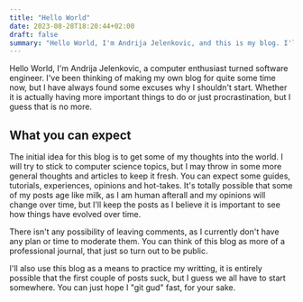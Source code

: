 ```yaml
---
title: "Hello World"
date: 2023-08-28T18:20:44+02:00
draft: false
summary: "Hello World, I'm Andrija Jelenkovic, and this is my blog. I'll mostly be writing about computer science and occasional life experience."
---
```


Hello World, I'm Andrija Jelenkovic, a computer enthusiast turned software engineer. I've been thinking of making my own blog for quite some time now, but I have always found some excuses why I shouldn't start. Whether it is actually having more important things to do or just procrastination, but I guess that is no more.

## What you can expect

The initial idea for this blog is to get some of my thoughts into the world. I will try to stick to computer science topics, but I may throw in some more general thoughts and articles to keep it fresh. You can expect some guides, tutorials, experiences, opinions and hot-takes. It's totally possible that some of my posts age like milk, as I am human afterall and my opinions will change over time, but I'll keep the posts as I believe it is important to see how things have evolved over time.

There isn't any possibility of leaving comments, as I currently don't have any plan or time to moderate them. You can think of this blog as more of a professional journal, that just so turn out to be public.

I'll also use this blog as a means to practice my writting, it is entirely possible that the first couple of posts suck, but I guess we all have to start somewhere. You can just hope I "git gud" fast, for your sake.
